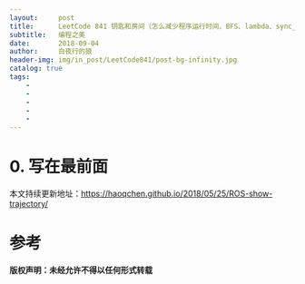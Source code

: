 ```yaml
---
layout:     post
title:      LeetCode 841 钥匙和房间（怎么减少程序运行时间、BFS、lambda、sync_with_stdio、cin.tie）
subtitle:   编程之美
date:       2018-09-04
author:     白夜行的狼
header-img: img/in_post/LeetCode841/post-bg-infinity.jpg
catalog: true
tags:
    - 
    - 
    - 
    - 
    - 
--- 
```


# 0. 写在最前面
本文持续更新地址：<https://haoqchen.github.io/2018/05/25/ROS-show-trajectory/>

# 参考
**版权声明：未经允许不得以任何形式转载**
